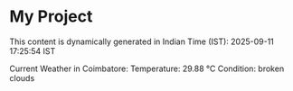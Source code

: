 # My Project

This content is dynamically generated in Indian Time (IST): 2025-09-11 17:25:54 IST


Current Weather in Coimbatore:
Temperature: 29.88 °C
Condition: broken clouds
